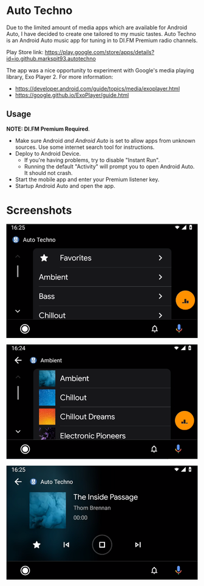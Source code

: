 # Auto Techno
Due to the limited amount of media apps which are available for Android Auto, I have decided to create one tailored to my music tastes.
Auto Techno is an Android Auto music app for tuning in to DI.FM Premium radio channels.

Play Store link: https://play.google.com/store/apps/details?id=io.github.markspit93.autotechno

The app was a nice opportunity to experiment with Google's media playing library, Exo Player 2.
For more information:
 * https://developer.android.com/guide/topics/media/exoplayer.html
 * https://google.github.io/ExoPlayer/guide.html

## Usage

**NOTE: DI.FM Premium Required**.

* Make sure Android *and Android Auto* is set to allow apps from unknown sources. Use some internet search tool for instructions.
* Deploy to Android Device.
    * If you're having problems, try to disable "Instant Run".
    * Running the default "Activity" will prompt you to open Android Auto. It should not crash.
* Start the mobile app and enter your Premium listener key.
* Startup Android Auto and open the app.


Screenshots
======

![Media Session](screenshot1.PNG)

![Media Browser](screenshot2.PNG)

![Media Browser](screenshot3.PNG)
